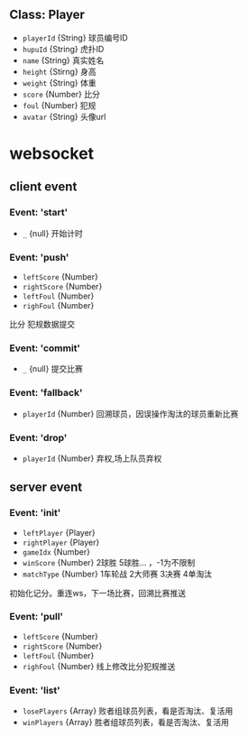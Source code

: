 ## Class: Player
- `playerId` {String} 球员编号ID
- `hupuId` {String} 虎扑ID
- `name` {String} 真实姓名
- `height` {Stirng} 身高
- `weight` {String} 体重
- `score` {Number} 比分
- `foul` {Number}  犯规
- `avatar` {String} 头像url


# websocket
## client event
### Event: 'start'
- `_` {null} 开始计时

### Event: 'push'
- `leftScore` {Number}
- `rightScore` {Number}
- `leftFoul` {Number}
- `righFoul` {Number}

比分 犯规数据提交
### Event: 'commit'
- `_` {null} 提交比赛

### Event: 'fallback'
- `playerId` {Number} 回溯球员，因误操作淘汰的球员重新比赛

### Event: 'drop'
- `playerId` {Number} 弃权,场上队员弃权

## server event
### Event: 'init'

- `leftPlayer` {Player}
- `rightPlayer` {Player}
- `gameIdx` {Number}
- `winScore` {Number} 2球胜 5球胜... ，-1为不限制
- `matchType` {Number} 1车轮战 2大师赛  3决赛 4单淘汰 

初始化记分。重连ws，下一场比赛，回溯比赛推送


### Event: 'pull'
- `leftScore` {Number}
- `rightScore` {Number}
- `leftFoul` {Number}
- `righFoul` {Number}
线上修改比分犯规推送

### Event: 'list'
- `losePlayers` {Array<Player>} 败者组球员列表，看是否淘汰、复活用
- `winPlayers` {Array<Player>} 胜者组球员列表，看是否淘汰、复活用
